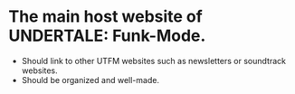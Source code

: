 # The main host website of UNDERTALE: Funk-Mode.
* Should link to other UTFM websites such as newsletters or soundtrack websites.
* Should be organized and well-made.
